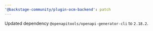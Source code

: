```yaml
---
'@backstage-community/plugin-ocm-backend': patch
---
```


Updated dependency `@openapitools/openapi-generator-cli` to `2.18.2`.
